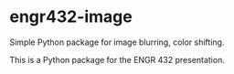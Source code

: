 # engr432-image
Simple Python package for image blurring, color shifting.

This is a Python package for the ENGR 432 presentation.
